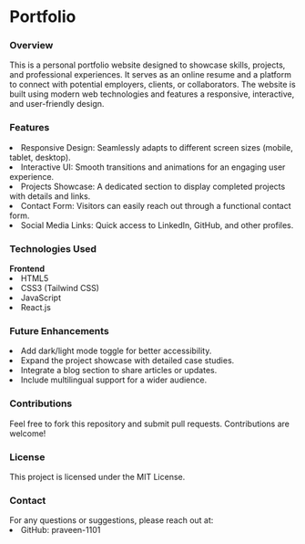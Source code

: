 # Portfolio
<h3>Overview</h3>
This is a personal portfolio website designed to showcase skills, projects, and professional experiences. It serves as an online resume and a platform to connect with potential employers, clients, or collaborators. The website is built using modern web technologies and features a responsive, interactive, and user-friendly design.
<h3>Features</h3>
<li>Responsive Design: Seamlessly adapts to different screen sizes (mobile, tablet, desktop).</li>
<li>Interactive UI: Smooth transitions and animations for an engaging user experience.</li>
<li>Projects Showcase: A dedicated section to display completed projects with details and links.</li>
<li>Contact Form: Visitors can easily reach out through a functional contact form.</li>
<li>Social Media Links: Quick access to LinkedIn, GitHub, and other profiles.</li>
<h3>Technologies Used</h3>
<strong>Frontend</strong>
<li>HTML5</li>
<li>CSS3 (Tailwind CSS)</li>
<li>JavaScript</li>
<li>React.js</li>
<h3>Future Enhancements</h3>
<li>Add dark/light mode toggle for better accessibility.</li>
<li>Expand the project showcase with detailed case studies.</li>
<li>Integrate a blog section to share articles or updates.</li>
<li>Include multilingual support for a wider audience.</li>
<h3>Contributions</h3>
Feel free to fork this repository and submit pull requests. Contributions are welcome!
<h3>License</h3>
This project is licensed under the MIT License.
<h3>Contact</h3>
For any questions or suggestions, please reach out at:
<li>GitHub: praveen-1101</li>